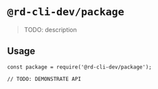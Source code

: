 # `@rd-cli-dev/package`

> TODO: description

## Usage

```
const package = require('@rd-cli-dev/package');

// TODO: DEMONSTRATE API
```
